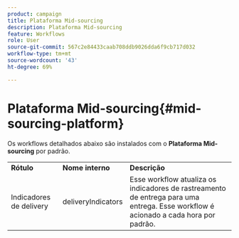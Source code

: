 ```yaml
---
product: campaign
title: Plataforma Mid-sourcing
description: Plataforma Mid-sourcing
feature: Workflows
role: User
source-git-commit: 567c2e84433caab708ddb9026dda6f9cb717d032
workflow-type: tm+mt
source-wordcount: '43'
ht-degree: 69%

---
```



# Plataforma Mid-sourcing{#mid-sourcing-platform}



Os workflows detalhados abaixo são instalados com o **Plataforma Mid-sourcing** por padrão.

<table> 
 <tbody> 
  <tr> 
   <td> <strong>Rótulo</strong><br /> </td> 
   <td> <strong>Nome interno</strong><br /> </td> 
   <td> <strong>Descrição</strong><br /> </td> 
  </tr> 
  <tr> 
   <td> <span class="uicontrol">Indicadores de delivery</span> <br /> </td> 
   <td> <span class="uicontrol">deliveryIndicators</span><br /> </td> 
   <td> Esse workflow atualiza os indicadores de rastreamento de entrega para uma entrega. Esse workflow é acionado a cada hora por padrão.<br /> </td> 
  </tr> 
 </tbody> 
</table>

